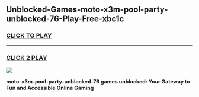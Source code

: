 
## Unblocked-Games-moto-x3m-pool-party-unblocked-76-Play-Free-xbc1c
<h3>
<a href="https://premium76.site?title=moto-x3m-pool-party-unblocked-76&ref=19M">CLICK TO PLAY</a></h3>
<hr>

<h3>
<a href="https://premium76.site?title=moto-x3m-pool-party-unblocked-76&ref=19M">CLICK 2 PLAY</a>
  
</h3>

<a href="https://premium76.site?title=moto-x3m-pool-party-unblocked-76&ref=19M"><img src="https://clearcache.store/games.png"></a>


**moto-x3m-pool-party-unblocked-76 games unblocked: Your Gateway to Fun and Accessible Online Gaming**
